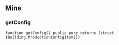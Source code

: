 ## Mine








### getConfig

```solidity
function getConfig() public pure returns (struct IBuilding.ProductionConfigItem[])
```







